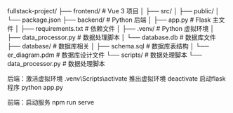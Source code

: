 fullstack-project/
├── frontend/               # Vue 3 项目
│   ├── src/
│   ├── public/
│   └── package.json
├── backend/                # Python 后端
│   ├── app.py              # Flask 主文件
│   ├── requirements.txt    # 依赖文件
│   ├── .venv/              # Python 虚拟环境
│   ├── data_processor.py   # 数据处理脚本
│   └── database.db         # 数据库文件
├── database/               # 数据库相关
│   ├── schema.sql          # 数据库表结构
│   └── er_diagram.pdm      # 数据库设计文件
└── scripts/                # 数据处理脚本
    └── data_processor.py   # 数据处理脚本


后端：激活虚拟环境 .venv\Scripts\activate    推出虚拟环境 deactivate
      启动flask程序  python app.py

前端：启动服务  npm run serve
